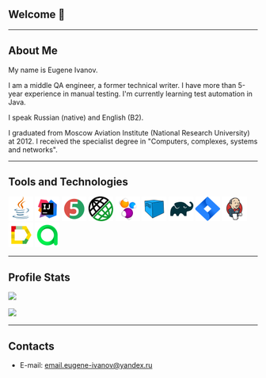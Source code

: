 ## Welcome 👋

<!--
**ivanov-ev/ivanov-ev** is a ✨ _special_ ✨ repository because its `README.md` (this file) appears on your GitHub profile.

Here are some ideas to get you started:

- 🔭 I’m currently working on ...
- 🌱 I’m currently learning ...
- 👯 I’m looking to collaborate on ...
- 🤔 I’m looking for help with ...
- 💬 Ask me about ...
- 📫 How to reach me: ...
- 😄 Pronouns: ...
- ⚡ Fun fact: ...
-->

---

## About Me

My name is Eugene Ivanov. 

I am a middle QA engineer, a former technical writer.
I have more than 5-year experience in manual testing. I'm currently learning test automation in Java.

I speak Russian (native) and English (B2).

I graduated from Moscow Aviation Institute (National Research University) at 2012. 
I received the specialist degree in "Computers, complexes, systems and networks".


---

## Tools and Technologies

<a href="https://www.java.com/"><img src="./images/logos/Java.svg" width="50" height="50"  alt="Java"/></a>
<a href="https://www.jetbrains.com/idea/"><img src="./images/logos/Idea.svg" width="50" height="50"  alt="IDEA"/></a>
<a href="https://junit.org/junit5/"><img src="./images/logos/Junit5.svg" width="50" height="50"  alt="JUnit 5"/></a>
<a href="https://rest-assured.io/"><img src="./images/logos/RestAssured.png" width="50" height="50"  alt="REST Assured"/></a>
<a href="https://selenide.org/"><img src="./images/logos/Selenide.svg" width="50" height="50"  alt="Selenide"/></a>
<a href="https://aerokube.com/selenoid/"><img src="./images/logos/Selenoid.svg" width="50" height="50"  alt="Selenoid"/></a>
<a href="https://gradle.org/"><img src="./images/logos/Gradle.svg" width="50" height="50"  alt="Gradle"/></a>
<a href="https://www.atlassian.com/ru/software/jira/"><img src="./images/logos/Jira.svg" width="50" height="50"  alt="Jira"/></a>
<a href="https://www.jenkins.io/"><img src="./images/logos/Jenkins.svg" width="50" height="50"  alt="Jenkins"/></a>
<a href="https://github.com/allure-framework/allure2"><img src="./images/logos/Allure.svg" width="50" height="50"  alt="Allure"/></a>
<a href="https://qameta.io/"><img src="./images/logos/Allure_TO.svg" width="50" height="50"  alt="Allure TestOps"/></a>

---

## Profile Stats

![](http://github-profile-summary-cards.vercel.app/api/cards/stats?username=ivanov-ev&theme=default)

![](http://github-profile-summary-cards.vercel.app/api/cards/repos-per-language?username=ivanov-ev&theme=default)

---

## Contacts

- E-mail: email.eugene-ivanov@yandex.ru
